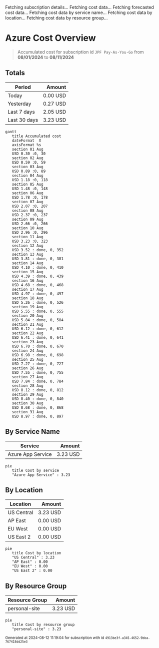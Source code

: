 Fetching subscription details...
Fetching cost data...
Fetching forecasted cost data...
Fetching cost data by service name...
Fetching cost data by location...
Fetching cost data by resource group...
# Azure Cost Overview

> Accumulated cost for subscription id `JPF Pay-As-You-Go` from **08/01/2024** to **08/11/2024**

## Totals

|Period|Amount|
|---|---:|
|Today|0.00 USD|
|Yesterday|0.27 USD|
|Last 7 days|2.05 USD|
|Last 30 days|3.23 USD|

```mermaid
gantt
   title Accumulated cost
   dateFormat  X
   axisFormat %s
   section 01 Aug
   USD 0.30 :0, 30
   section 02 Aug
   USD 0.59 :0, 59
   section 03 Aug
   USD 0.89 :0, 89
   section 04 Aug
   USD 1.18 :0, 118
   section 05 Aug
   USD 1.48 :0, 148
   section 06 Aug
   USD 1.78 :0, 178
   section 07 Aug
   USD 2.07 :0, 207
   section 08 Aug
   USD 2.37 :0, 237
   section 09 Aug
   USD 2.66 :0, 266
   section 10 Aug
   USD 2.96 :0, 296
   section 11 Aug
   USD 3.23 :0, 323
   section 12 Aug
   USD 3.52 : done, 0, 352
   section 13 Aug
   USD 3.81 : done, 0, 381
   section 14 Aug
   USD 4.10 : done, 0, 410
   section 15 Aug
   USD 4.39 : done, 0, 439
   section 16 Aug
   USD 4.68 : done, 0, 468
   section 17 Aug
   USD 4.97 : done, 0, 497
   section 18 Aug
   USD 5.26 : done, 0, 526
   section 19 Aug
   USD 5.55 : done, 0, 555
   section 20 Aug
   USD 5.84 : done, 0, 584
   section 21 Aug
   USD 6.12 : done, 0, 612
   section 22 Aug
   USD 6.41 : done, 0, 641
   section 23 Aug
   USD 6.70 : done, 0, 670
   section 24 Aug
   USD 6.98 : done, 0, 698
   section 25 Aug
   USD 7.27 : done, 0, 727
   section 26 Aug
   USD 7.55 : done, 0, 755
   section 27 Aug
   USD 7.84 : done, 0, 784
   section 28 Aug
   USD 8.12 : done, 0, 812
   section 29 Aug
   USD 8.40 : done, 0, 840
   section 30 Aug
   USD 8.68 : done, 0, 868
   section 31 Aug
   USD 8.97 : done, 0, 897
```

## By Service Name

|Service|Amount|
|---|---:|
|Azure App Service|3.23 USD|

```mermaid
pie
   title Cost by service
   "Azure App Service" : 3.23
```

## By Location

|Location|Amount|
|---|---:|
|US Central|3.23 USD|
|AP East|0.00 USD|
|EU West|0.00 USD|
|US East 2|0.00 USD|

```mermaid
pie
   title Cost by location
   "US Central" : 3.23
   "AP East" : 0.00
   "EU West" : 0.00
   "US East 2" : 0.00
```

## By Resource Group

|Resource Group|Amount|
|---|---:|
|personal-site|3.23 USD|

```mermaid
pie
   title Cost by resource group
   "personal-site" : 3.23
```

<sup>Generated at 2024-08-12 11:19:04 for subscription with id `4913be3f-a345-4652-9bba-767418dd25e3`</sup>
